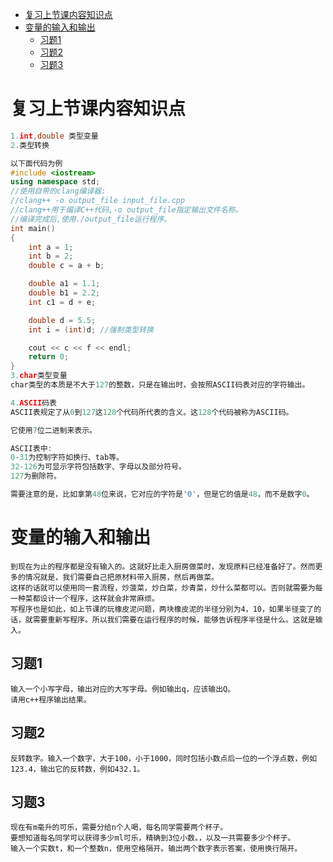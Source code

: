 
- [复习上节课内容知识点](#复习上节课内容知识点)
- [变量的输入和输出](#变量的输入和输出)
  - [习题1](#习题1)
  - [习题2](#习题2)
  - [习题3](#习题3)



  

# 复习上节课内容知识点

```c++
1.int,double 类型变量
2.类型转换

以下面代码为例
#include <iostream>
using namespace std;
//使用自带的clang编译器:
//clang++ -o output_file input_file.cpp
//clang++用于编译C++代码,-o output_file指定输出文件名称。
//编译完成后,使用./output_file运行程序。
int main()
{
    int a = 1;
    int b = 2;
    double c = a + b;

    double a1 = 1.1;
    double b1 = 2.2;
    int c1 = d + e;

    double d = 5.5;  
    int i = (int)d; //强制类型转换

    cout << c << f << endl;
    return 0;
}
3.char类型变量
char类型的本质是不大于127的整数，只是在输出时，会按照ASCII码表对应的字符输出。

4.ASCII码表
ASCII表规定了从0到127这128个代码所代表的含义。这128个代码被称为ASCII码。

它使用7位二进制来表示。

ASCII表中:
0-31为控制字符如换行、tab等。
32-126为可显示字符包括数字、字母以及部分符号。
127为删除符。

需要注意的是，比如拿第48位来说，它对应的字符是'0'，但是它的值是48，而不是数字0。
```






# 变量的输入和输出
    到现在为止的程序都是没有输入的。这就好比走入厨房做菜时，发现原料已经准备好了。然而更多的情况就是，我们需要自己把原材料带入厨房，然后再做菜。
    这样的话就可以使用同一套流程，炒菠菜，炒白菜，炒青菜，炒什么菜都可以。否则就需要为每一种菜都设计一个程序，这样就会非常麻烦。
    写程序也是如此，如上节课的玩橡皮泥问题，两块橡皮泥的半径分别为4，10，如果半径变了的话，就需要重新写程序。所以我们需要在运行程序的时候，能够告诉程序半径是什么。这就是输入。
    



## 习题1
    输入一个小写字母，输出对应的大写字母。例如输出q，应该输出Q。
    请用c++程序输出结果。



##  习题2
    反转数字。输入一个数字，大于100，小于1000，同时包括小数点后一位的一个浮点数，例如123.4，输出它的反转数，例如432.1。



## 习题3
    现在有m毫升的可乐，需要分给n个人喝，每名同学需要两个杯子。
    要想知道每名同学可以获得多少ml可乐，精确到3位小数。，以及一共需要多少个杯子。
    输入一个实数t，和一个整数n，使用空格隔开。输出两个数字表示答案，使用换行隔开。
   









